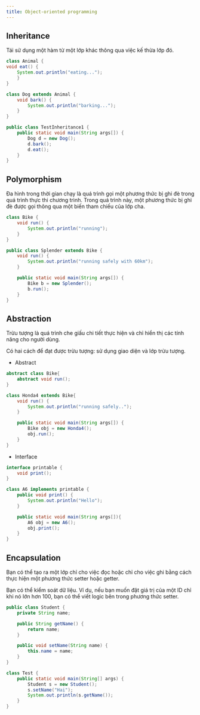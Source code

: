 ```yaml
---
title: Object-oriented programming
---
```


## Inheritance

Tái sử dụng một hàm từ một lớp khác thông qua việc kế thừa lớp đó.

```java
class Animal {
void eat() {
    System.out.println("eating...");
    }
}

class Dog extends Animal {
    void bark() {
        System.out.println("barking...");
    }
}

public class TestInheritance1 {
    public static void main(String args[]) {
        Dog d = new Dog();
        d.bark();
        d.eat();
    }
}
```

## Polymorphism

Đa hình trong thời gian chạy là quá trình gọi một phương thức bị ghi đè trong quá trình thực thi chương trình. Trong quá trình này, một phương thức bị ghi đè được gọi thông qua một biến tham chiếu của lớp cha.

```java
class Bike {
    void run() {
        System.out.println("running");
    }
}

public class Splender extends Bike {
    void run() {
        System.out.println("running safely with 60km");
    }

    public static void main(String args[]) {
        Bike b = new Splender();
        b.run();
    }
}
```

## Abstraction

Trừu tượng là quá trình che giấu chi tiết thực hiện và chỉ hiển thị các tính năng cho người dùng.

Có hai cách để đạt được trừu tượng: sử dụng giao diện và lớp trừu tượng.

- Abstract

```java
abstract class Bike{
    abstract void run();
}

class Honda4 extends Bike{
    void run() {
        System.out.println("running safely..");
    }

    public static void main(String args[]) {
        Bike obj = new Honda4();
        obj.run();
    }
}
```

- Interface

```java
interface printable {
    void print();
}

class A6 implements printable {
    public void print() {
        System.out.println("Hello");
    }

    public static void main(String args[]){
        A6 obj = new A6();
        obj.print();
    }
}
```

## Encapsulation

Bạn có thể tạo ra một lớp chỉ cho việc đọc hoặc chỉ cho việc ghi bằng cách thực hiện một phương thức setter hoặc getter.

Bạn có thể kiểm soát dữ liệu. Ví dụ, nếu bạn muốn đặt giá trị của một ID chỉ khi nó lớn hơn 100, bạn có thể viết logic bên trong phương thức setter.

```java
public class Student {
    private String name;

    public String getName() {
        return name;
    }

    public void setName(String name) {
        this.name = name;
    }
}

class Test {
    public static void main(String[] args) {
        Student s = new Student();
        s.setName("Hai");
        System.out.println(s.getName());
    }
}
```
